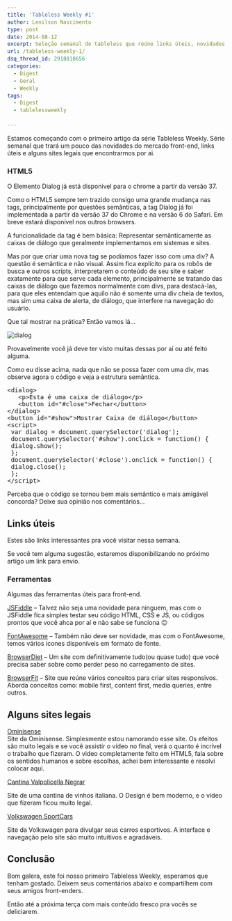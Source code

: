 ```yaml
---
title: 'Tableless Weekly #1'
author: Lenilson Nascimento
type: post
date: 2014-08-12
excerpt: Seleção semanal do tableless que reúne links úteis, novidades no mercado front end e alguns sites bem legais.
url: /tableless-weekly-1/
dsq_thread_id: 2918018656
categories:
  - Digest
  - Geral
  - Weekly
tags:
  - Digest
  - tablelessweekly

---
```

Estamos começando com o primeiro artigo da série Tableless Weekly. Série semanal que trará um pouco das novidades do mercado front-end, links úteis e alguns sites legais que encontrarmos por ai.

### HTML5

O Elemento Dialog já está disponivel para o chrome a partir da versão 37.

Como o HTML5 sempre tem trazido consigo uma grande mudança nas tags, principalmente por questões semânticas, a tag Dialog já foi implementada a partir da versão 37 do Chrome e na versão 6 do Safari. Em breve estará disponível nos outros browsers.

A funcionalidade da tag é bem básica: Representar semânticamente as caixas de diálogo que geralmente implementamos em sistemas e sites.

Mas por que criar uma nova tag se podíamos fazer isso com uma div? A questão é semântica e não visual. Assim fica explícito para os robôs de busca e outros scripts, interpretarem o conteúdo de seu site e saber exatamente para que serve cada elemento, principalmente se tratando das caixas de diálogo que fazemos normalmente com divs, para destacá-las, para que eles entendam que aquilo não é somente uma div cheia de textos, mas sim uma caixa de alerta, de diálogo, que interfere na navegação do usuário.

Que tal mostrar na prática? Então vamos lá&#8230;

<img class="alignnone size-full wp-image-43803" src="https://raw.githubusercontent.com/diegoeis/tableless-static-images/master/2014/08/dialog.png" alt="dialog" width="1844" height="900" srcset="uploads/2014/08/dialog.png 1844w, uploads/2014/08/dialog-265x129.png 265w, uploads/2014/08/dialog-400x195.png 400w" sizes="(max-width: 1844px) 100vw, 1844px" />
  
Provavelmente você já deve ter visto muitas dessas por aí ou até feito alguma.

Como eu disse acima, nada que não se possa fazer com uma div, mas observe agora o código e veja a estrutura semântica.

<pre>&lt;dialog&gt;
   &lt;p&gt;Esta é uma caixa de diálogo&lt;/p&gt;
   &lt;button id="#close"&gt;Fechar&lt;/button&gt;
&lt;/dialog&gt;
&lt;button id="#show"&gt;Mostrar Caixa de diálogo&lt;/button&gt;
&lt;script&gt;
 var dialog = document.querySelector('dialog');
 document.querySelector('#show').onclick = function() {
 dialog.show();
 };
 document.querySelector('#close').onclick = function() {
 dialog.close();
 };
&lt;/script&gt;</pre>

Perceba que o código se tornou bem mais semântico e mais amigável concorda? Deixe sua opinião nos comentários&#8230;

## Links úteis

Estes são links interessantes pra você visitar nessa semana.

Se você tem alguma sugestão, estaremos disponibilizando no próximo artigo um link para envio.

### Ferramentas

Algumas das ferramentas úteis para front-end.

<a href="http://jsfiddle.net/" target="_blank">JSFiddle</a> &#8211; Talvez não seja uma novidade para ninguem, mas com o JSFiddle fica simples testar seu código HTML, CSS e JS, ou códigos prontos que você ahca por aí e não sabe se funciona 😉
  
<a href="http://fortawesome.github.io/Font-Awesome/" target="_blank">FontAwesome</a> &#8211; Também não deve ser novidade, mas com o FontAwesome, temos vários ícones disponíveis em formato de fonte.
  
<a title="BrowserDiet" href="http://browserdiet.com/pt/" target="_blank">BrowserDiet</a> &#8211; Um site com definitivamente tudo(ou quase tudo) que você precisa saber sobre como perder peso no carregamento de sites.
  
<a title="BrowserFit" href="http://browserfit.github.io/" target="_blank">BrowserFit</a> &#8211; Site que reúne vários conceitos para criar sites responsivos. Aborda conceitos como: mobile first, content first, media queries, entre outros.

## Alguns sites legais

[Ominisense][1]<span style="text-decoration: underline"><br /> </span>Site da Ominisense. Simplesmente estou namorando esse site. Os efeitos são muito legais e se você assistir o vídeo no final, verá o quanto é incrível o trabalho que fizeram. O video completamente feito em HTML5, fala sobre os sentidos humanos e sobre escolhas, achei bem interessante e resolvi colocar aqui.

<a title="Cantina Volpolicella Negrar" href="http://www.cantinanegrar.it/" target="_blank">Cantina Valpolicella Negrar</a>
  
Site de uma cantina de vinhos italiana. O Design é bem moderno, e o vídeo que fizeram ficou muito legal.

<a title="Volkswagen SportCars" href="http://volkswagen-sportscars.fr/" target="_blank">Volkswagen SportCars</a>
  
Site da Volkswagen para divulgar seus carros esportivos. A interface e navegação pelo site são muito intuitivos e agradáveis.

## Conclusão

Bom galera, este foi nosso primeiro Tableless Weekly, esperamos que tenham gostado. Deixem seus comentários abaixo e compartilhem com seus amigos front-enders.

Então até a próxima terça com mais conteúdo fresco pra vocês se deliciarem.

 [1]: http://omnisense.net/